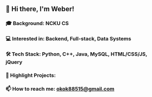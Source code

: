 ## 👋 Hi there, I'm Weber!
### 🎓 Background: NCKU CS
### 💻 Interested in: Backend, Full-stack, Data Systems  
### 🛠️ Tech Stack: Python, C++, Java, MySQL, HTML/CSS/JS, jQuery  
### 📌 Highlight Projects:
### 📫 How to reach me: okok88515@gmail.com
<!--
**okok88515/okok88515** is a ✨ _special_ ✨ repository because its `README.md` (this file) appears on your GitHub profile.

Here are some ideas to get you started:

- 🔭 I’m currently working on ...
- 🌱 I’m currently learning ...
- 👯 I’m looking to collaborate on ...
- 🤔 I’m looking for help with ...
- 💬 Ask me about ...
- 📫 How to reach me: ...
- 😄 Pronouns: ...
- ⚡ Fun fact: ...
-->
